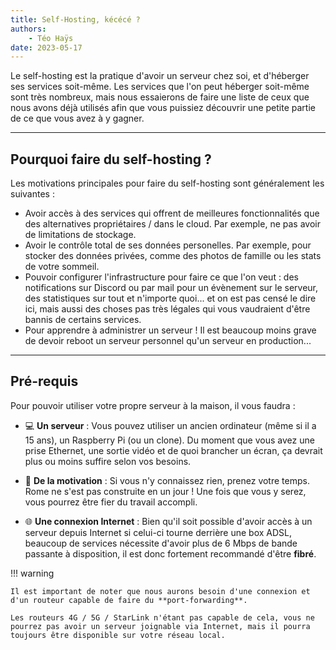 ```yaml
---
title: Self-Hosting, kécécé ?
authors:
    - Téo Haÿs
date: 2023-05-17
---
```


Le self-hosting est la pratique d'avoir un serveur chez soi, et d'héberger ses services soit-même. Les services que l'on peut héberger soit-même sont très nombreux, mais nous essaierons de faire une liste de ceux que nous avons déjà utilisés afin que vous puissiez découvrir une petite partie de ce que vous avez à y gagner.

---

## Pourquoi faire du self-hosting ?

Les motivations principales pour faire du self-hosting sont généralement les suivantes :

- Avoir accès à des services qui offrent de meilleures fonctionnalités que des alternatives propriétaires / dans le cloud. Par exemple, ne pas avoir de limitations de stockage.
- Avoir le contrôle total de ses données personelles. Par exemple, pour stocker des données privées, comme des photos de famille ou les stats de votre sommeil.
- Pouvoir configurer l'infrastructure pour faire ce que l'on veut : des notifications sur Discord ou par mail pour un évènement sur le serveur, des statistiques sur tout et n'importe quoi... et on est pas censé le dire ici, mais aussi des choses pas très légales qui vous vaudraient d'être bannis de certains services.
- Pour apprendre à administrer un serveur ! Il est beaucoup moins grave de devoir reboot un serveur personnel qu'un serveur en production...

---

## Pré-requis

Pour pouvoir utiliser votre propre serveur à la maison, il vous faudra :

- :computer: **Un serveur** : Vous pouvez utiliser un ancien ordinateur (même si il a 15 ans), un Raspberry Pi (ou un clone). Du moment que vous avez une prise Ethernet, une sortie vidéo et de quoi brancher un écran, ça devrait plus ou moins suffire selon vos besoins.

- :muscle: **De la motivation** : Si vous n'y connaissez rien, prenez votre temps. Rome ne s'est pas construite en un jour ! Une fois que vous y serez, vous pourrez être fier du travail accompli.

- :globe_with_meridians: **Une connexion Internet** : Bien qu'il soit possible d'avoir accès à un serveur depuis Internet si celui-ci tourne derrière une box ADSL, beaucoup de services nécessite d'avoir plus de 6 Mbps de bande passante à disposition, il est donc fortement recommandé d'être **fibré**.


!!! warning

    Il est important de noter que nous aurons besoin d'une connexion et d'un routeur capable de faire du **port-forwarding**.
    
    Les routeurs 4G / 5G / StarLink n'étant pas capable de cela, vous ne pourrez pas avoir un serveur joignable via Internet, mais il pourra toujours être disponible sur votre réseau local.